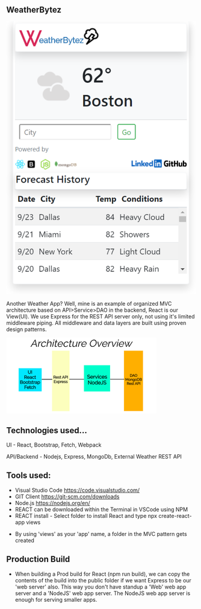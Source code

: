 ## WeatherBytez

![preview](./appimage.png)

Another Weather App? Well, mine is an example of organized MVC architecture based on API>Service>DAO in the backend, React is our View(UI). We use Express for the REST API server only, not using it's limited middleware piping. All middleware and data layers are built using proven design patterns.

![preview](./archoverview.png)

## Technologies used...

UI - React, Bootstrap, Fetch, Webpack

API/Backend - Nodejs, Express, MongoDb, External Weather REST API

## Tools used:

- Visual Studio Code https://code.visualstudio.com/
- GIT Client https://git-scm.com/downloads
- Node.js https://nodejs.org/en/
- REACT can be downloaded within the Terminal in VSCode using NPM
- REACT install - Select folder to install React and type npx create-react-app views

* By using 'views' as your 'app' name, a folder in the MVC pattern gets created

## Production Build

- When building a Prod build for React (npm run build), we can copy the contents of the build into the public folder if we want Express to be our 'web server' also. This way you don't have standup a 'Web' web app server and a 'NodeJS' web app server. The NodeJS web app server is enough for serving smaller apps.
